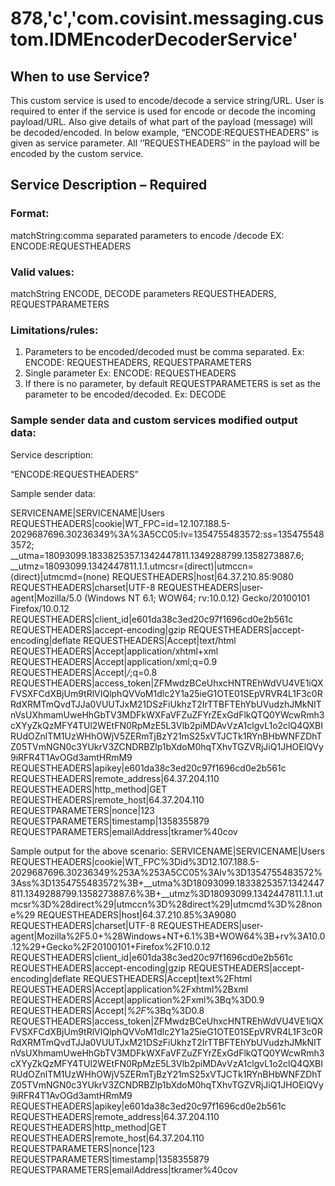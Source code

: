 # 878,'c','com.covisint.messaging.custom.IDMEncoderDecoderService'

## When to use Service?
This custom service is used to encode/decode a service string/URL. User is required to enter if the service is used for encode or decode the incoming payload/URL. Also give details of what part of the payload (message) will be decoded/encoded. In below example, “ENCODE:REQUESTHEADERS” is  given as service parameter. All ‘’REQUESTHEADERS’’ in the payload will be encoded by the custom service.

## Service Description – Required

### Format:
matchString:comma separated parameters to encode /decode
EX: ENCODE:REQUESTHEADERS

### Valid values:

matchString  		  ENCODE, DECODE
parameters             	  REQUESTHEADERS, REQUESTPARAMETERS

### Limitations/rules:

1.	 Parameters to be encoded/decoded must be comma separated.
Ex: ENCODE: REQUESTHEADERS, REQUESTPARAMETERS
2.	 Single parameter
Ex: ENCODE: REQUESTHEADERS
3.	 If there is no parameter, by default REQUESTPARAMETERS is set as the parameter to be encoded/decoded.
Ex: DECODE

### Sample sender data and custom services modified output data:

Service description:

“ENCODE:REQUESTHEADERS”

Sample sender data:

SERVICENAME|SERVICENAME|Users
REQUESTHEADERS|cookie|WT_FPC=id=12.107.188.5-2029687696.30236349%3A%3A5CC05:lv=1354755483572:ss=1354755483572; __utma=18093099.1833825357.1342447811.1349288799.1358273887.6; __utmz=18093099.1342447811.1.1.utmcsr=(direct)|utmccn=(direct)|utmcmd=(none)
REQUESTHEADERS|host|64.37.210.85:9080
REQUESTHEADERS|charset|UTF-8
REQUESTHEADERS|user-agent|Mozilla/5.0 (Windows NT 6.1; WOW64; rv:10.0.12) Gecko/20100101 Firefox/10.0.12
REQUESTHEADERS|client_id|e601da38c3ed20c97f1696cd0e2b561c
REQUESTHEADERS|accept-encoding|gzip
REQUESTHEADERS|accept-encoding|deflate
REQUESTHEADERS|Accept|text/html
REQUESTHEADERS|Accept|application/xhtml+xml
REQUESTHEADERS|Accept|application/xml;q=0.9
REQUESTHEADERS|Accept|*/*;q=0.8
REQUESTHEADERS|access_token|ZFMwdzBCeUhxcHNTREhWdVU4VE1iQXFVSXFCdXBjUm9tRlVIQlphQVVoM1dlc2Y1a25ieG1OTE01SEpVRVR4L1F3c0RRdXRMTmQvdTJJa0VUUTJxM21DSzFiUkhzT2IrTTBFTEhYbUVudzhJMkNITnVsUXhmamUweHhGbTV3MDFkWXFaVFZuZFYrZExGdFlkQTQ0YWcwRmh3cXYyZkQzMFY4TUl2WEtFN0RpMzE5L3Vlb2piMDAvVzA1clgvL1o2clQ4QXBIRUdOZnlTM1UzWHhOWjV5ZERmTjBzY21mS25xVTJCTk1RYnBHbWNFZDhTZ05TVmNGN0c3YUkrV3ZCNDRBZlp1bXdoM0hqTXhvTGZVRjJiQ1JHOElQVy9iRFR4T1AvOGd3amtHRmM9
REQUESTHEADERS|apikey|e601da38c3ed20c97f1696cd0e2b561c
REQUESTHEADERS|remote_address|64.37.204.110
REQUESTHEADERS|http_method|GET
REQUESTHEADERS|remote_host|64.37.204.110
REQUESTPARAMETERS|nonce|123
REQUESTPARAMETERS|timestamp|1358355879
REQUESTPARAMETERS|emailAddress|tkramer%40cov

Sample output for the above scenario:
SERVICENAME|SERVICENAME|Users
REQUESTHEADERS|cookie|WT_FPC%3Did%3D12.107.188.5-2029687696.30236349%253A%253A5CC05%3Alv%3D1354755483572%3Ass%3D1354755483572%3B+__utma%3D18093099.1833825357.1342447811.1349288799.1358273887.6%3B+__utmz%3D18093099.1342447811.1.1.utmcsr%3D%28direct%29|utmccn%3D%28direct%29|utmcmd%3D%28none%29
REQUESTHEADERS|host|64.37.210.85%3A9080
REQUESTHEADERS|charset|UTF-8
REQUESTHEADERS|user-agent|Mozilla%2F5.0+%28Windows+NT+6.1%3B+WOW64%3B+rv%3A10.0.12%29+Gecko%2F20100101+Firefox%2F10.0.12
REQUESTHEADERS|client_id|e601da38c3ed20c97f1696cd0e2b561c
REQUESTHEADERS|accept-encoding|gzip
REQUESTHEADERS|accept-encoding|deflate
REQUESTHEADERS|Accept|text%2Fhtml
REQUESTHEADERS|Accept|application%2Fxhtml%2Bxml
REQUESTHEADERS|Accept|application%2Fxml%3Bq%3D0.9
REQUESTHEADERS|Accept|*%2F*%3Bq%3D0.8
REQUESTHEADERS|access_token|ZFMwdzBCeUhxcHNTREhWdVU4VE1iQXFVSXFCdXBjUm9tRlVIQlphQVVoM1dlc2Y1a25ieG1OTE01SEpVRVR4L1F3c0RRdXRMTmQvdTJJa0VUUTJxM21DSzFiUkhzT2IrTTBFTEhYbUVudzhJMkNITnVsUXhmamUweHhGbTV3MDFkWXFaVFZuZFYrZExGdFlkQTQ0YWcwRmh3cXYyZkQzMFY4TUl2WEtFN0RpMzE5L3Vlb2piMDAvVzA1clgvL1o2clQ4QXBIRUdOZnlTM1UzWHhOWjV5ZERmTjBzY21mS25xVTJCTk1RYnBHbWNFZDhTZ05TVmNGN0c3YUkrV3ZCNDRBZlp1bXdoM0hqTXhvTGZVRjJiQ1JHOElQVy9iRFR4T1AvOGd3amtHRmM9
REQUESTHEADERS|apikey|e601da38c3ed20c97f1696cd0e2b561c
REQUESTHEADERS|remote_address|64.37.204.110
REQUESTHEADERS|http_method|GET
REQUESTHEADERS|remote_host|64.37.204.110
REQUESTPARAMETERS|nonce|123
REQUESTPARAMETERS|timestamp|1358355879
REQUESTPARAMETERS|emailAddress|tkramer%40cov

